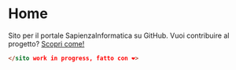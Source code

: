
# Home 

Sito per il portale SapienzaInformatica su GitHub. Vuoi contribuire al progetto? [Scopri come!](contribuire)

```html
</sito work in progress, fatto con ❤️>
```
